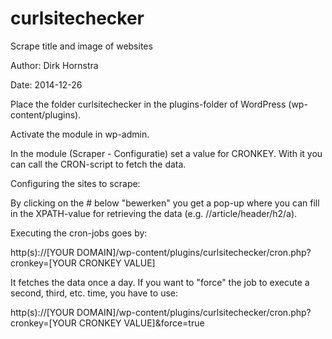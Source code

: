 curlsitechecker
===============

Scrape title and image of websites

Author: Dirk Hornstra

Date:   2014-12-26

Place the folder curlsitechecker in the plugins-folder of WordPress (wp-content/plugins).

Activate the module in wp-admin.

In the module (Scraper - Configuratie) set a value for CRONKEY. With it you can call the CRON-script to fetch the data.

Configuring the sites to scrape:

By clicking on the # below "bewerken" you get a pop-up where you can fill in the XPATH-value for retrieving the data (e.g. //article/header/h2/a).

Executing the cron-jobs goes by:

http(s)://[YOUR DOMAIN]/wp-content/plugins/curlsitechecker/cron.php?cronkey=[YOUR CRONKEY VALUE]

It fetches the data once a day. If you want to "force" the job to execute a second, third, etc. time, you have to use:

http(s)://[YOUR DOMAIN]/wp-content/plugins/curlsitechecker/cron.php?cronkey=[YOUR CRONKEY VALUE]&force=true
